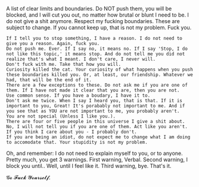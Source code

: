 A list of clear limits and boundaries. Do NOT push them, you will be blocked, and I will cut you out, no matter how brutal or blunt I need to be. I do not give a shit anymore.
Respect my fucking boundaries.
These are subject to change. If you cannot keep up, that is not my problem. Fuck you.

	If I tell you to stop something, I have a reason. I do not need to give you a reason. Again, fuck you.
	Do not push me. Ever. If I say no, it means no. If I say 'Stop, I do not like this topic,' it means stop. And do not tell me you did not realize that's what I meant. I don't care, I never will.
	Don't fuck with me. Take that how you will.
	Curiosity killed the cat. Your curiosity of what happens when you push these boundaries killed you. Or, at least, our friendship. Whatever we had, that will be the end of it.
	There are a few exceptions to these. Do not ask me if you are one of them. If I have not made it clear that you are, then you are not.
	Use common sense. If you have a boudary, I have it to.
	Don't ask me twice. When I say I heard you, that is that. If it is important to you, Great! It's porabably not important to me. And if you see that as YOU are not important to me, you probably aren't.
	You are not special (Unless I like you.).
	There are four or five people in this universe I give a shit about. No, I will not tell you if you are one of them. Act like you aren't.
	If you think I care about you - I probably don't. 
 	If you are being an idiot, do not expect me to change what I am doing to accomodate that. Your stupidity is not my problem.

Oh, and remember: I do not need to explain myself to you, or to anyone.
Pretty much, you get 3 warnings. First warning, Verbal. Second warning, I block you until.. Well, until I feel like it. Third warning, bye. That's it. 

𝓖𝓸 𝓕𝓾𝓬𝓴 𝓨𝓸𝓾𝓻𝓼𝓮𝓵𝓯.
